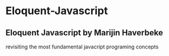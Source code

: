 # Eloquent-Javascript

## Eloquent Javascript by Marijin Haverbeke

revisiting the most fundamental javacript programing concepts
